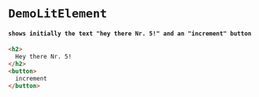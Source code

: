 # `DemoLitElement`

#### `shows initially the text "hey there Nr. 5!" and an "increment" button`

```html
<h2>
  Hey there Nr. 5!
</h2>
<button>
  increment
</button>

```

